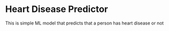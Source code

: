 # Heart Disease Predictor
This is simple ML model that predicts that a person has heart disease or not

